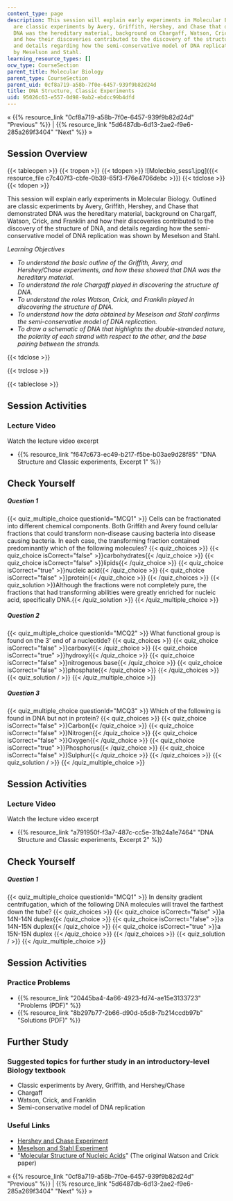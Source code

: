```yaml
---
content_type: page
description: This session will explain early experiments in Molecular Biology. Outlined
  are classic experiments by Avery, Griffith, Hershey, and Chase that demonstrated
  DNA was the hereditary material, background on Chargaff, Watson, Crick, and Franklin
  and how their discoveries contributed to the discovery of the structure of DNA,
  and details regarding how the semi-conservative model of DNA replication was shown
  by Meselson and Stahl.
learning_resource_types: []
ocw_type: CourseSection
parent_title: Molecular Biology
parent_type: CourseSection
parent_uid: 0cf8a719-a58b-7f0e-6457-939f9b82d24d
title: DNA Structure, Classic Experiments
uid: 95026c63-e557-0d98-9ab2-ebdcc99b4dfd
---
```


« {{% resource_link "0cf8a719-a58b-7f0e-6457-939f9b82d24d" "Previous" %}} | {{% resource_link "5d6487db-6d13-2ae2-f9e6-285a269f3404" "Next" %}} »

Session Overview
----------------

{{< tableopen >}}
{{< tropen >}}
{{< tdopen >}}
![Molecbio_sess1.jpg]({{< resource_file c7c407f3-cbfe-0b39-65f3-f76e4706debc >}})
{{< tdclose >}}
{{< tdopen >}}


This session will explain early experiments in Molecular Biology. Outlined are classic experiments by Avery, Griffith, Hershey, and Chase that demonstrated DNA was the hereditary material, background on Chargaff, Watson, Crick, and Franklin and how their discoveries contributed to the discovery of the structure of DNA, and details regarding how the semi-conservative model of DNA replication was shown by Meselson and Stahl.

_Learning Objectives_

*   _To understand the basic outline of the Griffith, Avery, and Hershey/Chase experiments, and how these showed that DNA was the hereditary material._
*   _To understand the role Chargaff played in discovering the structure of DNA._
*   _To understand the roles Watson, Crick, and Franklin played in discovering the structure of DNA._
*   _To understand how the data obtained by Meselson and Stahl confirms the semi-conservative model of DNA replication._
*   _To draw a schematic of DNA that highlights the double-stranded nature, the polarity of each strand with respect to the other, and the base pairing between the strands._


{{< tdclose >}}

{{< trclose >}}

{{< tableclose >}}

Session Activities
------------------

### Lecture Video

Watch the lecture video excerpt

*   {{% resource_link "f647c673-ec49-b217-f5be-b03ae9d28f85" "DNA Structure and Classic experiments, Excerpt 1" %}}

Check Yourself
--------------

##### Question 1
 {{< quiz_multiple_choice questionId="MCQ1" >}} Cells can be fractionated into different chemical components. Both Griffith and Avery found cellular fractions that could transform non-disease causing bacteria into disease causing bacteria. In each case, the transforming fraction contained predominantly which of the following molecules?  {{< quiz_choices >}} {{< quiz_choice isCorrect="false" >}}carbohydrates{{< /quiz_choice >}} {{< quiz_choice isCorrect="false" >}}lipids{{< /quiz_choice >}} {{< quiz_choice isCorrect="true" >}}nucleic acid{{< /quiz_choice >}} {{< quiz_choice isCorrect="false" >}}protein{{< /quiz_choice >}} {{< /quiz_choices >}} {{< quiz_solution >}}Although the fractions were not completely pure, the fractions that had transforming abilities were greatly enriched for nucleic acid, specifically DNA.{{< /quiz_solution >}} {{< /quiz_multiple_choice >}}
##### Question 2
 {{< quiz_multiple_choice questionId="MCQ2" >}} What functional group is found on the 3’ end of a nucleotide? {{< quiz_choices >}} {{< quiz_choice isCorrect="false" >}}carboxyl{{< /quiz_choice >}} {{< quiz_choice isCorrect="true" >}}hydroxyl{{< /quiz_choice >}} {{< quiz_choice isCorrect="false" >}}nitrogenous base{{< /quiz_choice >}} {{< quiz_choice isCorrect="false" >}}phosphate{{< /quiz_choice >}} {{< /quiz_choices >}} {{< quiz_solution / >}} {{< /quiz_multiple_choice >}}
##### Question 3
 {{< quiz_multiple_choice questionId="MCQ3" >}} Which of the following is found in DNA but not in protein? {{< quiz_choices >}} {{< quiz_choice isCorrect="false" >}}Carbon{{< /quiz_choice >}} {{< quiz_choice isCorrect="false" >}}Nitrogen{{< /quiz_choice >}} {{< quiz_choice isCorrect="false" >}}Oxygen{{< /quiz_choice >}} {{< quiz_choice isCorrect="true" >}}Phosphorus{{< /quiz_choice >}} {{< quiz_choice isCorrect="false" >}}Sulphur{{< /quiz_choice >}} {{< /quiz_choices >}} {{< quiz_solution / >}} {{< /quiz_multiple_choice >}}

Session Activities
------------------

### Lecture Video

Watch the lecture video excerpt

*   {{% resource_link "a791950f-f3a7-487c-cc5e-31b24a1e7464" "DNA Structure and Classic experiments, Excerpt 2" %}}

Check Yourself
--------------

##### Question 1
 {{< quiz_multiple_choice questionId="MCQ1" >}} In density gradient centrifugation, which of the following DNA molecules will travel the farthest down the tube? {{< quiz_choices >}} {{< quiz_choice isCorrect="false" >}}a 14N-14N duplex{{< /quiz_choice >}} {{< quiz_choice isCorrect="false" >}}a 14N-15N duplex{{< /quiz_choice >}} {{< quiz_choice isCorrect="true" >}}a 15N-15N duplex {{< /quiz_choice >}} {{< /quiz_choices >}} {{< quiz_solution / >}} {{< /quiz_multiple_choice >}}

Session Activities
------------------

### Practice Problems

*   {{% resource_link "20445ba4-4a66-4923-fd74-ae15e3133723" "Problems (PDF)" %}}
*   {{% resource_link "8b297b77-2b66-d90d-b5d8-7b214ccdb97b" "Solutions (PDF)" %}}

Further Study
-------------

### Suggested topics for further study in an introductory-level Biology textbook

*   Classic experiments by Avery, Griffith, and Hershey/Chase
*   Chargaff
*   Watson, Crick, and Franklin
*   Semi-conservative model of DNA replication

### Useful Links

*   [Hershey and Chase Experiment](https://www.youtube.com/watch?v=g9JQURwseIY)
*   [Meselson and Stahl Experiment](https://www.youtube.com/watch?v=JcUQ_TZCG0w)
*   "[Molecular Structure of Nucleic Acids](http://www.nature.com/physics/looking-back/crick/index.html)" (The original Watson and Crick paper)

« {{% resource_link "0cf8a719-a58b-7f0e-6457-939f9b82d24d" "Previous" %}} | {{% resource_link "5d6487db-6d13-2ae2-f9e6-285a269f3404" "Next" %}} »
